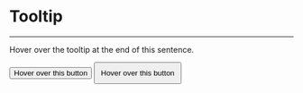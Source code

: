 <script lang="ts">
  import Icon from "@iconify/svelte";
  import { Tooltip } from "/src/lib";
  import { Button } from "/src/lib";
</script>

# Tooltip

---

Hover over the tooltip at the end of this sentence. <Tooltip tip="{`This is how you \n\n can create a tooltip \n\n with multi-line content`}"><Icon icon="entypo:info-with-circle" /></Tooltip>

<Tooltip tip="{`This is a tooltip \n\n over a button`}">
  <Button>
    Hover over this button
  </Button>
</Tooltip>


<Tooltip tip="{`This is a tooltip \n\n over a button`}">
  <button style="padding: 10px">
    Hover over this button
  </button>
</Tooltip>
